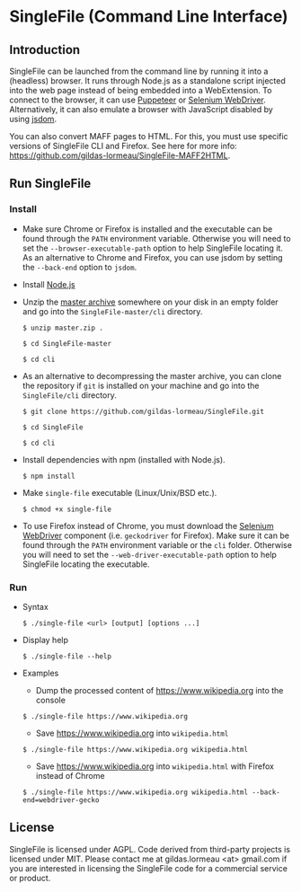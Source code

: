 # SingleFile (Command Line Interface)

## Introduction

SingleFile can be launched from the command line by running it into a (headless) browser. It runs through Node.js as a standalone script injected into the web page instead of being embedded into a WebExtension. To connect to the browser, it can use [Puppeteer](https://github.com/GoogleChrome/puppeteer) or [Selenium WebDriver](https://www.npmjs.com/package/selenium-webdriver). Alternatively, it can also emulate a browser with JavaScript disabled by using [jsdom](https://github.com/jsdom/jsdom).

You can also convert MAFF pages to HTML. For this, you must use specific versions of SingleFile CLI and Firefox. See here for more info: https://github.com/gildas-lormeau/SingleFile-MAFF2HTML.

## Run SingleFile

### Install

- Make sure Chrome or Firefox is installed and the executable can be found through the `PATH` environment variable. Otherwise you will need to set the `--browser-executable-path` option to help SingleFile locating it. As an alternative to Chrome and Firefox, you can use jsdom by setting the `--back-end` option to `jsdom`.

- Install [Node.js](https://nodejs.org)

- Unzip the [master archive](https://github.com/gildas-lormeau/SingleFile/archive/master.zip) somewhere on your disk in an empty folder and go into the `SingleFile-master/cli` directory.

  `$ unzip master.zip .`
  
  `$ cd SingleFile-master`
  
  `$ cd cli`
  
- As an alternative to decompressing the master archive, you can clone the repository if `git` is installed on your machine and go into the `SingleFile/cli` directory.

  `$ git clone https://github.com/gildas-lormeau/SingleFile.git`
  
  `$ cd SingleFile`
  
  `$ cd cli`

- Install dependencies with npm (installed with Node.js).

  `$ npm install`
  
- Make `single-file` executable (Linux/Unix/BSD etc.).

  `$ chmod +x single-file`

- To use Firefox instead of Chrome, you must download the [Selenium WebDriver](https://www.npmjs.com/package/selenium-webdriver) component (i.e. `geckodriver` for Firefox).  Make sure it can be found through the `PATH` environment variable or the `cli` folder. Otherwise you will need to set the `--web-driver-executable-path` option to help SingleFile locating the executable.

### Run

- Syntax
 
  `$ ./single-file <url> [output] [options ...]`

- Display help

  `$ ./single-file --help`

- Examples

  - Dump the processed content of https://www.wikipedia.org into the console

  `$ ./single-file https://www.wikipedia.org`

  - Save https://www.wikipedia.org into `wikipedia.html`

  `$ ./single-file https://www.wikipedia.org wikipedia.html`

  - Save https://www.wikipedia.org into `wikipedia.html` with Firefox instead of Chrome

  `$ ./single-file https://www.wikipedia.org wikipedia.html --back-end=webdriver-gecko`
  
## License

SingleFile is licensed under AGPL. Code derived from third-party projects is licensed under MIT. Please contact me at gildas.lormeau &lt;at&gt; gmail.com if you are interested in licensing the SingleFile code for a commercial service or product.
